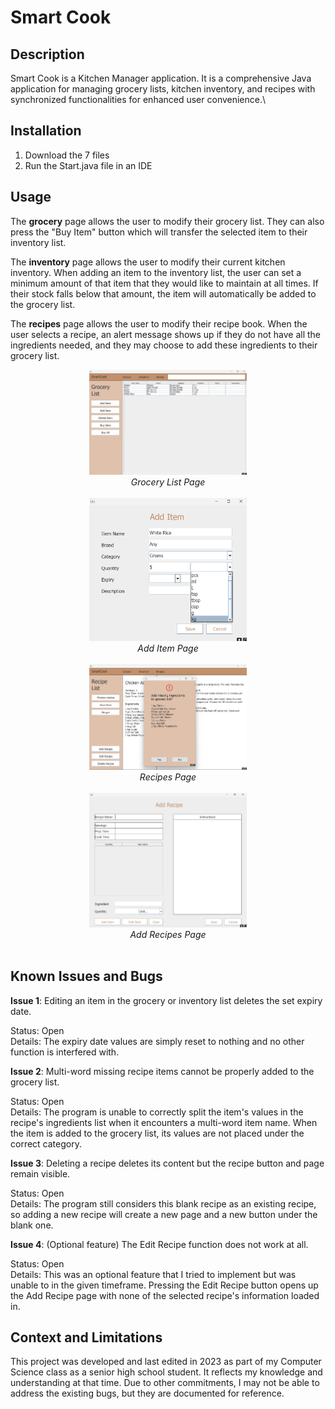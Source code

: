 # Smart Cook

## Description

Smart Cook is a Kitchen Manager application. It is a comprehensive Java application for managing grocery lists, kitchen inventory, and recipes with synchronized functionalities for enhanced user convenience.\

## Installation

1. Download the 7 files
2. Run the Start.java file in an IDE

## Usage

The <b>grocery</b> page allows the user to modify their grocery list. They can also press the "Buy Item" button which will transfer the selected item to their inventory list.

The <b>inventory</b> page allows the user to modify their current kitchen inventory. When adding an item to the inventory list, the user can set a minimum amount of that item that they would like to maintain at all times. If their stock falls below that amount, the item will automatically be added to the grocery list.

The <b>recipes</b> page allows the user to modify their recipe book. When the user selects a recipe, an alert message shows up if they do not have all the ingredients needed, and they may choose to add these ingredients to their grocery list.

<div align="center">
  <img alt="Grocery Page" src="https://github.com/KirstenTan/Kitchen-Manager/blob/main/images/Grocery%20List.png" width="50%"> <br>
  <i>Grocery List Page</i> <br><br>
</div>

<div align="center">
  <img alt="Add Item Page" src="https://github.com/KirstenTan/Kitchen-Manager/blob/main/images/Add%20Item.png" width="50%"> <br>
  <i>Add Item Page</i> <br><br>
</div>

<div align="center">
  <img alt="Recipes Page" src="https://github.com/KirstenTan/Kitchen-Manager/blob/main/images/Recipe%20List" width="50%"> <br>
  <i>Recipes Page</i> <br><br>
</div>

<div align="center">
  <img alt="Add Recipe Page" src="https://github.com/KirstenTan/Kitchen-Manager/blob/main/images/Add%20Recipe.png" width="50%"> <br>
  <i>Add Recipes Page</i> <br><br>
</div>

## Known Issues and Bugs

<b>Issue 1</b>: Editing an item in the grocery or inventory list deletes the set expiry date. <br>
<p margin-left="4px">
  Status: Open <br>
  Details: The expiry date values are simply reset to nothing and no other function is interfered with.
</p>

<b>Issue 2</b>: Multi-word missing recipe items cannot be properly added to the grocery list. <br>
<p margin-left="4px">
  Status: Open <br>
  Details: The program is unable to correctly split the item's values in the recipe's ingredients list when it encounters a multi-word item name. When the item is added to the grocery list, its values are not placed under the correct category.
</p>

<b>Issue 3</b>: Deleting a recipe deletes its content but the recipe button and page remain visible. <br>
<p margin-left="4px">
  Status: Open <br>
  Details: The program still considers this blank recipe as an existing recipe, so adding a new recipe will create a new page and a new button under the blank one.
</p>

<b>Issue 4</b>: (Optional feature) The Edit Recipe function does not work at all. <br>
<p margin-left="4px">
  Status: Open <br>
  Details: This was an optional feature that I tried to implement but was unable to in the given timeframe. Pressing the Edit Recipe button opens up the Add Recipe page with none of the selected recipe's information loaded in.
</p>

## Context and Limitations

This project was developed and last edited in 2023 as part of my Computer Science class as a senior high school student. It reflects my knowledge and understanding at that time. Due to other commitments, I may not be able to address the existing bugs, but they are documented for reference.


